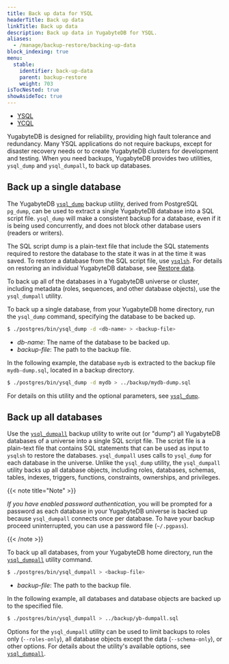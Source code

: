 ```yaml
---
title: Back up data for YSQL
headerTitle: Back up data
linkTitle: Back up data
description: Back up data in YugabyteDB for YSQL.
aliases:
  - /manage/backup-restore/backing-up-data
block_indexing: true
menu:
  stable:
    identifier: back-up-data
    parent: backup-restore
    weight: 703
isTocNested: true
showAsideToc: true
---
```


<ul class="nav nav-tabs-alt nav-tabs-yb">
  <li >
    <a href="/stable/manage/backup-restore/back-up-data" class="nav-link active">
      <i class="icon-postgres" aria-hidden="true"></i>
      YSQL
    </a>
  </li>
  <li >
    <a href="/stable/manage/backup-restore/back-up-data-ycql" class="nav-link">
      <i class="icon-cassandra" aria-hidden="true"></i>
      YCQL
    </a>
  </li>
</ul>

YugabyteDB is designed for reliability, providing high fault tolerance and redundancy. Many YSQL applications do not require backups, except for disaster recovery needs or to create YugabyteDB clusters for development and testing. When you need backups, YugabyteDB provides two utilities, `ysql_dump` and `ysql_dumpall`, to back up databases.

## Back up a single database

The YugabyteDB [`ysql_dump`](../../../admin/ysql-dump) backup utility, derived from PostgreSQL `pg_dump`,
can be used to extract a single YugabyteDB database into a SQL script file.  `ysql_dump` will make a consistent backup for a database, even if it is being used concurrently, and does not block other database users (readers or writers).

The SQL script dump is a plain-text file that include the SQL statements required to restore the database to the state it was in at the time it was saved. To restore a database from the SQL script file, use [`ysqlsh`](../../../admin/ysqlsh). For details on restoring an individual YugabyteDB database, see [Restore data](../restore-data).

To back up all of the databases in a YugabyteDB universe or cluster, including metadata (roles, sequences, and other database objects), use the `ysql_dumpall` utility.

To back up a single database, from your YugabyteDB home directory, run the `ysql_dump` command, specifying the database to be backed up.

```sh
$ ./postgres/bin/ysql_dump -d <db-name> > <backup-file>
```

- *db-name*: The name of the database to be backed up.
- *backup-file*: The path to the backup file.

In the following example, the database `mydb` is extracted to the backup file `mydb-dump.sql`, located in a backup directory.

```sh
$ ./postgres/bin/ysql_dump -d mydb > ../backup/mydb-dump.sql
```

For details on this utility and the optional parameters, see [`ysql_dump`](../../../admin/ysql-dump).

## Back up all databases

Use the [`ysql_dumpall`](../../../admin/ysql-dumpall) backup utility to write out (or "dump") all YugabyteDB databases of a universe into a single SQL script file. The script file is a plain-text file that contains SQL statements that can be used as input to `ysqlsh` to restore the databases. `ysql_dumpall` uses calls to `ysql_dump` for each database in the universe. Unlike the `ysql_dump` utility, the `ysql_dumpall` utility backs up all database objects, including roles, databases, schemas, tables, indexes, triggers, functions, constraints, ownerships, and privileges.

{{< note title="Note" >}}

*If you have enabled password authentication*, you will be prompted for a password as each database in your YugabyteDB universe is backed up because `ysql_dumpall` connects once per database. To have your backup proceed uninterrupted, you can use a password file (`~/.pgpass`).

{{< /note >}}

To back up all databases, from your YugabyteDB home directory, run the [`ysql_dumpall`](../../../admin/ysql-dumpall) utility command.

```sh
$ ./postgres/bin/ysql_dumpall > <backup-file>
```

- *backup-file*: The path to the backup file.

In the following example, all databases and database objects are backed up to the specified file.

```sh
$ ./postgres/bin/ysql_dumpall > ../backup/yb-dumpall.sql
```

Options for the `ysql_dumpall` utility can be used to limit backups to roles only (`--roles-only`), all database objects except the data (`--schema-only`), or other options. For details about the utility's available options, see [`ysql_dumpall`](../../../admin/ysql-dumpall).
